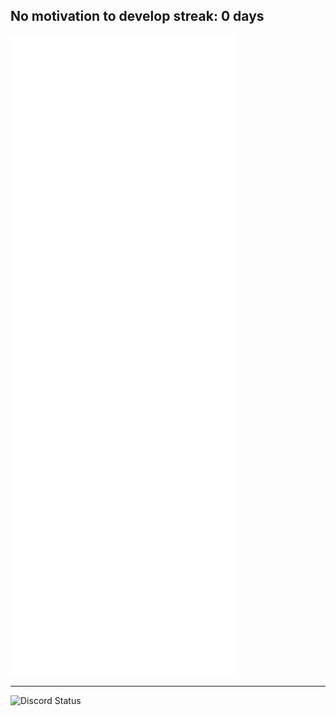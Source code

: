 ## No motivation to develop streak: 0 days


![Metrics](/github-metrics.svg)

---

<!-- Proudly created with GPRM ( https://gprm.itsvg.in ) -->
<img src="https://lanyard.cnrad.dev/api/337296708117594113" alt="Discord Status">
